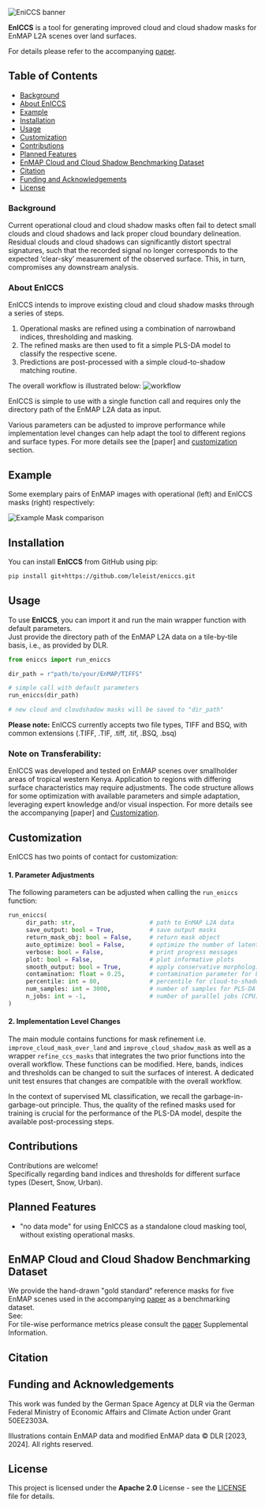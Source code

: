 ![EniCCS banner](example_image/EnICCS_banner_01.jpg)

**EnICCS** is a tool for generating improved cloud and cloud shadow masks for EnMAP L2A scenes over land surfaces.  

For details please refer to the accompanying [paper]().

## Table of Contents

- [Background](#background)
- [About EnICCS](#about-eniccs)
- [Example](#example)
- [Installation](#installation)
- [Usage](#usage)
- [Customization](#customization)
- [Contributions](#contributions)
- [Planned Features](#planned-features)
- [EnMAP Cloud and Cloud Shadow Benchmarking Dataset](#enmap-cloud-and-cloud-shadow-benchmarking-dataset)
- [Citation](#citation)
- [Funding and Acknowledgements](#funding-and-acknowledgements)
- [License](#license)

### Background
Current operational cloud and cloud shadow masks often fail to detect small clouds and cloud shadows and lack proper 
cloud boundary delineation. Residual clouds and cloud shadows can significantly distort spectral signatures, 
such that the recorded signal no longer corresponds to the expected ‘clear-sky’ measurement of the observed surface. 
This, in turn, compromises any downstream analysis.

### About EnICCS
EnICCS intends to improve existing cloud and cloud shadow masks through a series of steps.
 1. Operational masks are refined using a combination of narrowband indices, thresholding and masking.
 2. The refined masks are then used to fit a simple PLS-DA model to classify the respective scene.
 3. Predictions are post-processed with a simple cloud-to-shadow matching routine.  

The overall workflow is illustrated below:
![workflow](./example_image/Fig_1_EnICCS_GitHub.jpg)

EnICCS is simple to use with a single function call and requires only the directory path of the EnMAP L2A data as input.

Various parameters can be adjusted to improve performance while implementation level changes can help adapt the tool to
different regions and surface types. For more details see the [paper] and [customization](#customization) section.

## Example
Some exemplary pairs of EnMAP images with operational (left) and EnICCS masks (right) respectively:

![Example Mask comparison](example_image/Fig_5_EnICCS_GitHub.png)


## Installation

You can install **EnICCS** from GitHub using pip:
```bash
pip install git+https://github.com/leleist/eniccs.git
```

## Usage
To use **EnICCS**, you can import it and run the main wrapper function with default parameters.  
Just provide the directory path of the EnMAP L2A data on a tile-by-tile basis, i.e., as provided by DLR.

```python
from eniccs import run_eniccs

dir_path = r"path/to/your/EnMAP/TIFFS"  

# simple call with default parameters
run_eniccs(dir_path)

# new cloud and cloudshadow masks will be saved to "dir_path"
```
**Please note:** EnICCS currently accepts two file types, TIFF and BSQ, with common extensions (.TIFF, .TIF, .tiff, .tif, .BSQ, .bsq)

### Note on Transferability:
EnICCS was developed and tested on EnMAP scenes over smallholder areas of tropical western Kenya.
Application to regions with differing surface characteristics may require adjustments. 
The code structure allows for some optimization with available parameters and simple adaptation, leveraging expert 
knowledge and/or visual inspection. For more details see the accompanying [paper] and [Customization](#customization).

## Customization
EnICCS has two points of contact for customization:

#### 1. Parameter Adjustments
The following parameters can be adjusted when calling the `run_eniccs` function:
```python
run_eniccs(
     dir_path: str,                     # path to EnMAP L2A data
     save_output: bool = True,          # save output masks
     return_mask_obj: bool = False,     # return mask object
     auto_optimize: bool = False,       # optimize the number of latent variables for PLS-DA automatically
     verbose: bool = False,             # print progress messages
     plot: bool = False,                # plot informative plots
     smooth_output: bool = True,        # apply conservative morphological processing for smooting the output masks
     contamination: float = 0.25,       # contamination parameter for LOF outlier detection
     percentile: int = 80,              # percentile for cloud-to-shadow matching routine distance threshold
     num_samples: int = 3000,           # number of samples for PLS-DA training
     n_jobs: int = -1,                  # number of parallel jobs (CPU)
)
```

#### 2. Implementation Level Changes
The main module contains functions for mask refinement i.e. `improve_cloud_mask_over_land` and 
`improve_cloud_shadow_mask` as well as a wrapper `refine_ccs_masks` that integrates the two prior functions into the 
overall workflow.
These functions can be modified. Here, bands, indices and thresholds can be changed to suit the surfaces of interest.
A dedicated unit test ensures that changes are compatible with the overall workflow.

In the context of supervised ML classification, we recall the garbage-in-garbage-out principle.
Thus, the quality of the refined masks used for training is crucial for the performance of the PLS-DA model, 
despite the available post-processing steps.




## Contributions
Contributions are welcome!  
Specifically regarding band indices and thresholds for different surface types (Desert, Snow, Urban).

## Planned Features
 - "no data mode" for using EnICCS as a standalone cloud masking tool, without existing operational masks.


## EnMAP Cloud and Cloud Shadow Benchmarking Dataset
We provide the hand-drawn "gold standard" reference masks for five EnMAP scenes used in the accompanying [paper]() as a 
benchmarking dataset.  
See:  
For tile-wise performance metrics please consult the [paper]() Supplemental Information.

## Citation

## Funding and Acknowledgements
This work was funded by the German Space Agency at DLR via the German Federal Ministry of Economic Affairs 
and Climate Action under Grant 50EE2303A.

Illustrations contain EnMAP data and modified EnMAP data © DLR [2023, 2024]. All rights reserved.


## License
This project is licensed under the **Apache 2.0** License - see the [LICENSE](LICENSE.txt) file for details.

```





